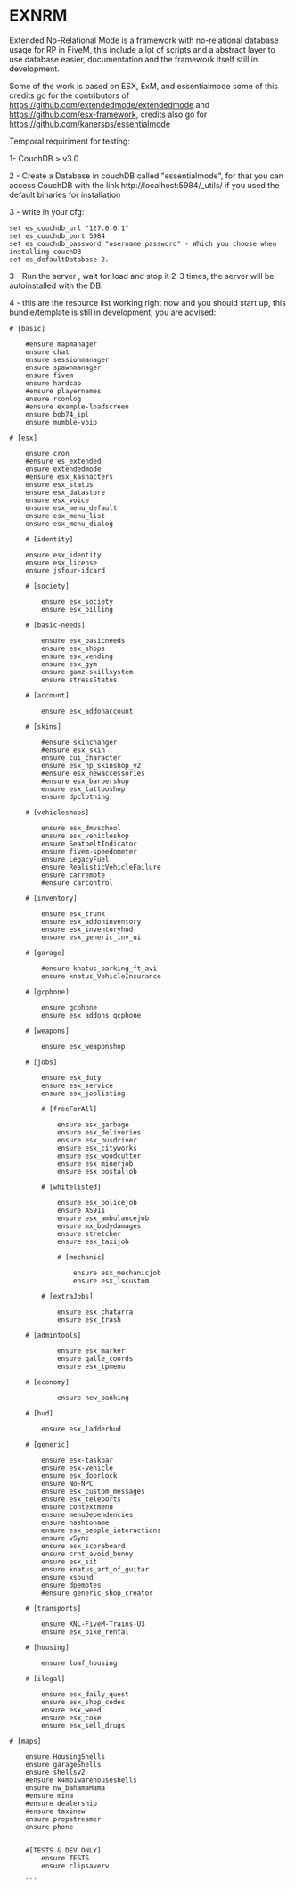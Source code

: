 # EXNRM
Extended No-Relational Mode is a framework with no-relational database usage for RP in FiveM, this include a lot of scripts and a abstract layer to use database easier, documentation and the framework itself still in development.

Some of the work is based on ESX, ExM, and essentialmode some of this credits go for the contributors of https://github.com/extendedmode/extendedmode and https://github.com/esx-framework, credits also go for https://github.com/kanersps/essentialmode


Temporal requiriment for testing:

1- CouchDB > v3.0

2 - Create a Database in couchDB called "essentialmode", for that you can access CouchDB with the link http://localhost:5984/_utils/ if you used the default binaries for installation

3 - write in your cfg:
```
set es_couchdb_url "127.0.0.1"
set es_couchdb_port 5984
set es_couchdb_password "username:password" - Which you choose when installing couchDB
set es_defaultDatabase 2.
```

3 - Run the server , wait for load and stop it 2-3 times, the server will be autoinstalled with the DB.

4 - this are the resource list working right now and you should start up, this bundle/template is still in development, you are advised:


``` 
# [basic]

	#ensure mapmanager
	ensure chat
	ensure sessionmanager
	ensure spawnmanager
	ensure fivem
	ensure hardcap
	#ensure playernames
	ensure rconlog
	#ensure example-loadscreen
	ensure bob74_ipl
	ensure mumble-voip

# [esx]
	
	ensure cron
	#ensure es_extended
	ensure extendedmode
	#ensure esx_kashacters
	ensure esx_status
	ensure esx_datastore
	ensure esx_voice
	ensure esx_menu_default
	ensure esx_menu_list
	ensure esx_menu_dialog
	
	# [identity]

	ensure esx_identity
	ensure esx_license
	ensure jsfour-idcard

	# [society]

		ensure esx_society
		ensure esx_billing

	# [basic-needs]
        
        ensure esx_basicneeds
		ensure esx_shops
		ensure esx_vending
		ensure esx_gym
		ensure gamz-skillsystem
		ensure stressStatus

	# [account]

		ensure esx_addonaccount

	# [skins]

		#ensure skinchanger
		#ensure esx_skin	
		ensure cui_character
		ensure esx_np_skinshop_v2
		#ensure esx_newaccessories
		#ensure esx_barbershop
		ensure esx_tattooshop
		ensure dpclothing
		
	# [vehicleshops]

        ensure esx_dmvschool
		ensure esx_vehicleshop
		ensure SeatbeltIndicator
		ensure fivem-speedometer
		ensure LegacyFuel
		ensure RealisticVehicleFailure
		ensure carremote
		#ensure carcontrol

	# [inventory]

		ensure esx_trunk
		ensure esx_addoninventory
		ensure esx_inventoryhud
		ensure esx_generic_inv_ui

	# [garage]

		#ensure knatus_parking_ft_avi
		ensure knatus_VehicleInsurance

	# [gcphone]
		
		ensure gcphone
		ensure esx_addons_gcphone
		
	# [weapons]
	
	    ensure esx_weaponshop

	# [jobs]
		
		ensure esx_duty
		ensure esx_service
		ensure esx_joblisting
		
		# [freeForAll]

			ensure esx_garbage
			ensure esx_deliveries
			ensure esx_busdriver
			ensure esx_cityworks
			ensure esx_woodcutter
			ensure esx_minerjob
			ensure esx_postaljob

		# [whitelisted]

			ensure esx_policejob
			ensure AS911
			ensure esx_ambulancejob
			ensure mx_bodydamages
			ensure stretcher
			ensure esx_taxijob

			# [mechanic]

				ensure esx_mechanicjob
				ensure esx_lscustom

		# [extraJobs]

			ensure esx_chatarra
			ensure esx_trash
		
	# [admintools]

	    	ensure esx_marker
	    	ensure qalle_coords	
	    	ensure esx_tpmenu

	# [economy]

	    	ensure new_banking

	# [hud]

		ensure esx_ladderhud

	# [generic]

		ensure esx-taskbar
		ensure esx-vehicle
		ensure esx_doorlock
		ensure No-NPC
		ensure esx_custom_messages
		ensure esx_teleports
		ensure contextmenu
		ensure menuDependencies
		ensure hashtoname
		ensure esx_people_interactions
		ensure vSync
		ensure esx_scoreboard
		ensure crnt_avoid_bunny
		ensure esx_sit
		ensure knatus_art_of_guitar
		ensure xsound
		ensure dpemotes
		#ensure generic_shop_creator

	# [transports]

		ensure XNL-FiveM-Trains-U3
		ensure esx_bike_rental

	# [housing]

		ensure loaf_housing

	# [ilegal]

		ensure esx_daily_quest
		ensure esx_shop_codes
        ensure esx_weed
        ensure esx_coke
        ensure esx_sell_drugs

# [maps]

	ensure HousingShells
	ensure garageShells
	ensure shellsv2
	#ensure k4mb1warehouseshells
	ensure nw_bahamaMama
    #ensure mina
    #ensure dealership
	#ensure taxinew
	ensure propstreamer
	ensure phone

	
	#[TESTS & DEV ONLY]
		ensure TESTS
		ensure clipsaverv
    
    ```
